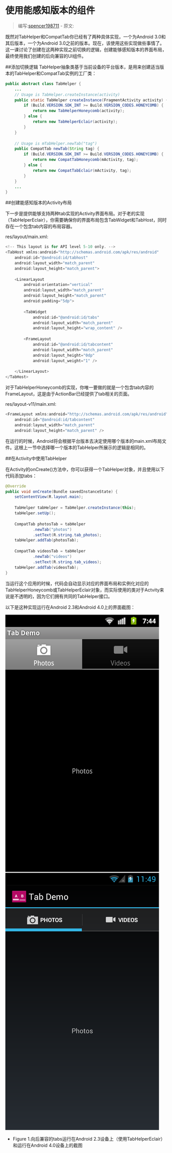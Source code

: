 # 使用能感知版本的组件

> 编写:[spencer198711](https://github.com/spencer198711) - 原文:

既然对TabHelper和CompatTab你已经有了两种具体实现，一个为Android 3.0和其后版本，一个为Android 3.0之前的版本。现在，该使用这些实现做些事情了。这一课讨论了创建在这两种实现之前切换的逻辑，创建能够感知版本的界面布局，最终使用我们创建的后向兼容的UI组件。

##添加切换逻辑
TabHelper抽象类基于当前设备的平台版本，是用来创建适当版本的TabHelper和CompatTab实例的工厂类：

```java
public abstract class TabHelper {
    ...
    // Usage is TabHelper.createInstance(activity)
    public static TabHelper createInstance(FragmentActivity activity) {
        if (Build.VERSION.SDK_INT >= Build.VERSION_CODES.HONEYCOMB) {
            return new TabHelperHoneycomb(activity);
        } else {
            return new TabHelperEclair(activity);
        }
    }

    // Usage is mTabHelper.newTab("tag")
    public CompatTab newTab(String tag) {
        if (Build.VERSION.SDK_INT >= Build.VERSION_CODES.HONEYCOMB) {
            return new CompatTabHoneycomb(mActivity, tag);
        } else {
            return new CompatTabEclair(mActivity, tag);
        }
    }
    ...
}
```

##创建能感知版本的Activity布局

下一步是提供能够支持两种tab实现的Activity界面布局。对于老的实现（TabHelperEclair），你需要确保你的界面布局包含TabWidget和TabHost，同时存在一个包含tab内容的布局容器。

res/layout/main.xml:

```java
<!-- This layout is for API level 5-10 only. -->
<TabHost xmlns:android="http://schemas.android.com/apk/res/android"
    android:id="@android:id/tabhost"
    android:layout_width="match_parent"
    android:layout_height="match_parent">

    <LinearLayout
        android:orientation="vertical"
        android:layout_width="match_parent"
        android:layout_height="match_parent"
        android:padding="5dp">

        <TabWidget
            android:id="@android:id/tabs"
            android:layout_width="match_parent"
            android:layout_height="wrap_content" />

        <FrameLayout
            android:id="@android:id/tabcontent"
            android:layout_width="match_parent"
            android:layout_height="0dp"
            android:layout_weight="1" />

    </LinearLayout>
</TabHost>
```

对于TabHelperHoneycomb的实现，你唯一要做的就是一个包含tab内容的FrameLayout，这是由于ActionBar已经提供了tab相关的页面。

res/layout-v11/main.xml:

```java
<FrameLayout xmlns:android="http://schemas.android.com/apk/res/android"
    android:id="@android:id/tabcontent"
    android:layout_width="match_parent"
    android:layout_height="match_parent" />
```

在运行的时候，Android将会根据平台版本去决定使用哪个版本的main.xml布局文件。这根上一节中选择哪一个版本的TabHelper所展示的逻辑是相同的。

##在Activity中使用TabHelper

在Activity的onCreate()方法中，你可以获得一个TabHelper对象，并且使用以下代码添加tabs：

```java
@Override
public void onCreate(Bundle savedInstanceState) {
    setContentView(R.layout.main);

    TabHelper tabHelper = TabHelper.createInstance(this);
    tabHelper.setUp();

    CompatTab photosTab = tabHelper
            .newTab("photos")
            .setText(R.string.tab_photos);
    tabHelper.addTab(photosTab);

    CompatTab videosTab = tabHelper
            .newTab("videos")
            .setText(R.string.tab_videos);
    tabHelper.addTab(videosTab);
}
```

当运行这个应用的时候，代码会自动显示对应的界面布局和实例化对应的TabHelperHoneycomb或TabHelperEclair对象，而实际使用的类对于Actvity来说是不透明的，因为它们拥有共同的TabHelper接口。

以下是这种实现运行在Android 2.3和Android 4.0上的界面截图：

![backward-compatible-ui-gb](backward-compatible-ui-gb.png) 
![backward-compatible-ui-ics](backward-compatible-ui-ics.png)

* Figure 1.向后兼容的tabs运行在Android 2.3设备上（使用TabHelperEclair）和运行在Android 4.0设备上的截图

